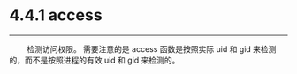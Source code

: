 # 4.4.1 access
***

&emsp;&emsp;
检测访问权限。
需要注意的是 access 函数是按照实际 uid 和 gid 来检测的，而不是按照进程的有效 uid 和 gid 来检测的。